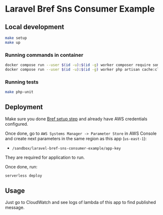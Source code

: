 # Laravel Bref Sns Consumer Example

## Local development
```bash
make setup
make up
```

### Running commands in container
```bash
docker compose run --user $(id -u):$(id -g) worker composer require some-package
docker compose run --user $(id -u):$(id -g) worker php artisan cache:clear
```

### Running tests
```bash
make php-unit
```

## Deployment
Make sure you done [Bref setup step](https://bref.sh/docs/setup) and already have AWS credentials configured.

Once done, go to `AWS Systems Manager -> Parameter Store` in AWS Console and create next parameters in the same region as this app (`us-east-1`):
 - `/sandbox/laravel-bref-sns-consumer-example/app-key`

They are required for application to run.

Once done, run:
```bash
serverless deploy
```

## Usage
Just go to CloudWatch and see logs of lambda of this app to find published message.

